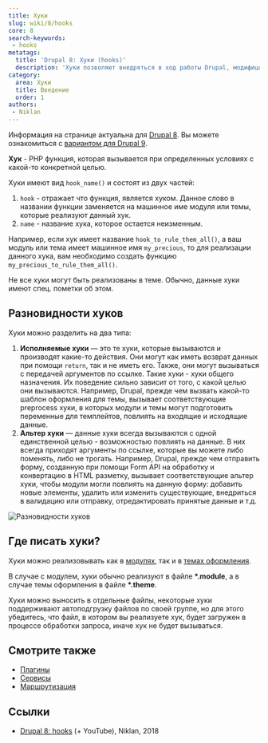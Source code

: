 ```yaml
---
title: Хуки
slug: wiki/8/hooks
core: 8
search-keywords:
 - hooks
metatags:
  title: 'Drupal 8: Хуки (hooks)'
  description: 'Хуки позволяют внедряться в ход работы Drupal, модифицировать или влиять на результат работы.'
category:
  area: Хуки
  title: Введение
  order: 1
authors:
 - Niklan
---
```


<Aside type="deprecated">

Информация на странице актуальна для [Drupal 8](../index.md). Вы можете ознакомиться с [вариантом для Drupal 9](../../9/hooks/index.md).

</Aside>

**Хук** - PHP функция, которая вызывается при определенных условиях с какой-то конкретной целью.

Хуки имеют вид `hook_name()` и состоят из двух частей:

1. `hook` - отражает что функция, является хуком. Данное слово в названии функции заменяется на машинное име модуля или темы, которые реализуют данный хук.
1. `name` - название хука, которое остается неизменным.

Например, если хук имеет название `hook_to_rule_them_all()`, а ваш модуль или тема имеет машинное имя `my_precious`, то для реализации данного хука, вам необходимо создать функцию `my_precious_to_rule_them_all()`.

<Aside>

Не все хуки могут быть реализованы в теме. Обычно, данные хуки имеют спец. пометки об этом.

</Aside>

## Разновидности хуков

Хуки можно разделить на два типа:

1. **Исполняемые хуки** — это те хуки, которые вызываются и производят какие-то действия. Они могут как иметь возврат данных при помощи `return`, так и не иметь его. Также, они могут вызываться с передачей аргументов по ссылке. Такие хуки - хуки общего назначения. Их поведение сильно зависит от того, с какой целью они вызываются. Например, Drupal, прежде чем вызвать какой-то шаблон оформления для темы, вызывает соответствующие preprocess хуки, в которых модули и темы могут подготовить переменные для темплейтов, повлиять на входящие и исходящие данные.
1. **Альтер хуки** — данные хуки всегда вызываются с одной единственной целью - возможностью повлиять на данные. В них всегда приходят аргументы по ссылке, которые вы можете либо поменять, либо не трогать. Например, Drupal, прежде чем отправить форму, созданную при помощи Form API на обработку и конвертацию в HTML разметку, вызывает соответствующие альтер хуки, чтобы модули могли повлиять на данную форму: добавить новые элементы, удалить или изменить существующие, внедриться в валидацию или отправку, отредактировать принятые данные и т.д.

![Разновидности хуков](https://i.imgur.com/497MoKa.png)

## Где писать хуки?

Хуки можно реализовывать как в [модулях](../modules/index.md), так и в [темах оформления](../themes/index.md).

В случае с модулем, хуки обычно реализуют в файле **\*.module**, а в случае темы оформления в файле **\*.theme**.

Хуки можно выносить в отдельные файлы, некоторые хуки поддерживают автоподгрузку файлов по своей группе, но для этого убедитесь, что файл, в котором вы реализуете хук, будет загружен в процессе обработки запроса, иначе хук не будет вызываться.

## Смотрите также

- [Плагины](../plugins/index.md)
- [Сервисы](../services/index.md)
- [Маршрутизация](../routing/index.md)

## Ссылки

- [Drupal 8: hooks](https://niklan.net/blog/184) (+ YouTube), Niklan, 2018
